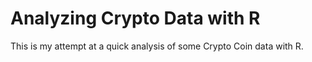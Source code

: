 # Analyzing Crypto Data with R
This is my attempt at a quick analysis of some Crypto Coin data with R. 
